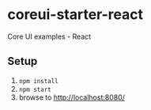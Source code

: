 # coreui-starter-react

Core UI examples - React

## Setup

1. `npm install`
2. `npm start`
3. browse to [http://localhost:8080/](http://localhost:8080/)